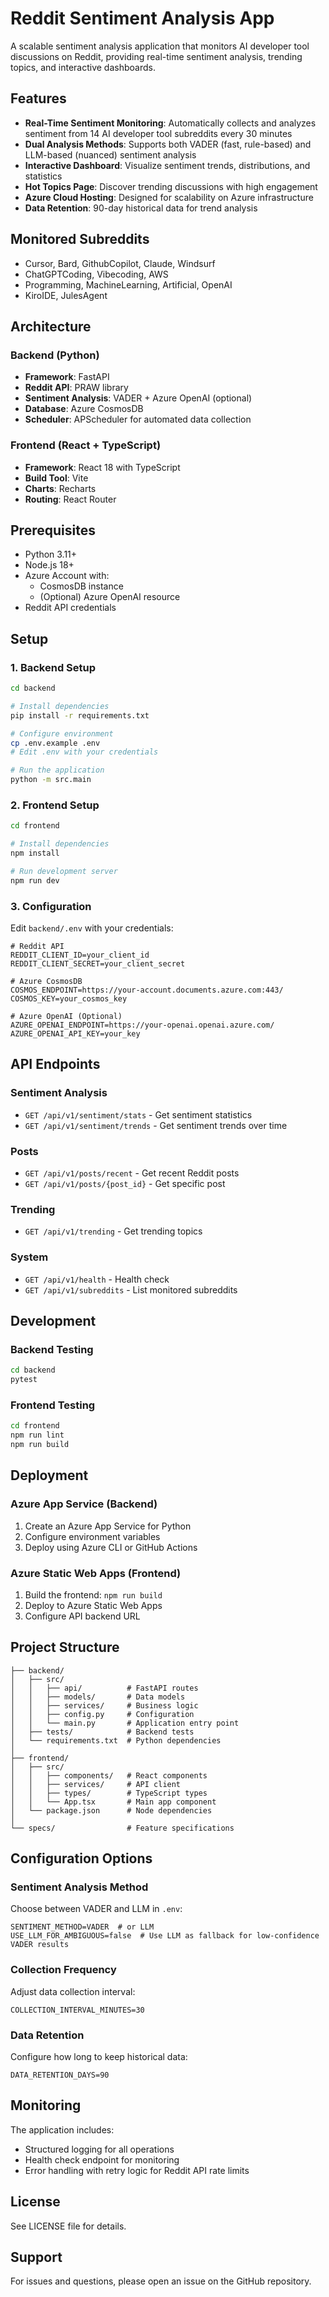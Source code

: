 # Reddit Sentiment Analysis App

A scalable sentiment analysis application that monitors AI developer tool discussions on Reddit, providing real-time sentiment analysis, trending topics, and interactive dashboards.

## Features

- **Real-Time Sentiment Monitoring**: Automatically collects and analyzes sentiment from 14 AI developer tool subreddits every 30 minutes
- **Dual Analysis Methods**: Supports both VADER (fast, rule-based) and LLM-based (nuanced) sentiment analysis
- **Interactive Dashboard**: Visualize sentiment trends, distributions, and statistics
- **Hot Topics Page**: Discover trending discussions with high engagement
- **Azure Cloud Hosting**: Designed for scalability on Azure infrastructure
- **Data Retention**: 90-day historical data for trend analysis

## Monitored Subreddits

- Cursor, Bard, GithubCopilot, Claude, Windsurf
- ChatGPTCoding, Vibecoding, AWS
- Programming, MachineLearning, Artificial, OpenAI
- KiroIDE, JulesAgent

## Architecture

### Backend (Python)
- **Framework**: FastAPI
- **Reddit API**: PRAW library
- **Sentiment Analysis**: VADER + Azure OpenAI (optional)
- **Database**: Azure CosmosDB
- **Scheduler**: APScheduler for automated data collection

### Frontend (React + TypeScript)
- **Framework**: React 18 with TypeScript
- **Build Tool**: Vite
- **Charts**: Recharts
- **Routing**: React Router

## Prerequisites

- Python 3.11+
- Node.js 18+
- Azure Account with:
  - CosmosDB instance
  - (Optional) Azure OpenAI resource
- Reddit API credentials

## Setup

### 1. Backend Setup

```bash
cd backend

# Install dependencies
pip install -r requirements.txt

# Configure environment
cp .env.example .env
# Edit .env with your credentials

# Run the application
python -m src.main
```

### 2. Frontend Setup

```bash
cd frontend

# Install dependencies
npm install

# Run development server
npm run dev
```

### 3. Configuration

Edit `backend/.env` with your credentials:

```env
# Reddit API
REDDIT_CLIENT_ID=your_client_id
REDDIT_CLIENT_SECRET=your_client_secret

# Azure CosmosDB
COSMOS_ENDPOINT=https://your-account.documents.azure.com:443/
COSMOS_KEY=your_cosmos_key

# Azure OpenAI (Optional)
AZURE_OPENAI_ENDPOINT=https://your-openai.openai.azure.com/
AZURE_OPENAI_API_KEY=your_key
```

## API Endpoints

### Sentiment Analysis
- `GET /api/v1/sentiment/stats` - Get sentiment statistics
- `GET /api/v1/sentiment/trends` - Get sentiment trends over time

### Posts
- `GET /api/v1/posts/recent` - Get recent Reddit posts
- `GET /api/v1/posts/{post_id}` - Get specific post

### Trending
- `GET /api/v1/trending` - Get trending topics

### System
- `GET /api/v1/health` - Health check
- `GET /api/v1/subreddits` - List monitored subreddits

## Development

### Backend Testing

```bash
cd backend
pytest
```

### Frontend Testing

```bash
cd frontend
npm run lint
npm run build
```

## Deployment

### Azure App Service (Backend)

1. Create an Azure App Service for Python
2. Configure environment variables
3. Deploy using Azure CLI or GitHub Actions

### Azure Static Web Apps (Frontend)

1. Build the frontend: `npm run build`
2. Deploy to Azure Static Web Apps
3. Configure API backend URL

## Project Structure

```
├── backend/
│   ├── src/
│   │   ├── api/          # FastAPI routes
│   │   ├── models/       # Data models
│   │   ├── services/     # Business logic
│   │   ├── config.py     # Configuration
│   │   └── main.py       # Application entry point
│   ├── tests/            # Backend tests
│   └── requirements.txt  # Python dependencies
│
├── frontend/
│   ├── src/
│   │   ├── components/   # React components
│   │   ├── services/     # API client
│   │   ├── types/        # TypeScript types
│   │   └── App.tsx       # Main app component
│   └── package.json      # Node dependencies
│
└── specs/                # Feature specifications
```

## Configuration Options

### Sentiment Analysis Method

Choose between VADER and LLM in `.env`:

```env
SENTIMENT_METHOD=VADER  # or LLM
USE_LLM_FOR_AMBIGUOUS=false  # Use LLM as fallback for low-confidence VADER results
```

### Collection Frequency

Adjust data collection interval:

```env
COLLECTION_INTERVAL_MINUTES=30
```

### Data Retention

Configure how long to keep historical data:

```env
DATA_RETENTION_DAYS=90
```

## Monitoring

The application includes:
- Structured logging for all operations
- Health check endpoint for monitoring
- Error handling with retry logic for Reddit API rate limits

## License

See LICENSE file for details.

## Support

For issues and questions, please open an issue on the GitHub repository.
